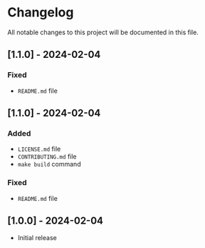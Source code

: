 # Changelog

All notable changes to this project will be documented in this file.

## [1.1.0] - 2024-02-04

### Fixed

- `README.md` file

## [1.1.0] - 2024-02-04

### Added

- `LICENSE.md` file
- `CONTRIBUTING.md` file
- `make build` command

### Fixed

- `README.md` file

## [1.0.0] - 2024-02-04

- Initial release

